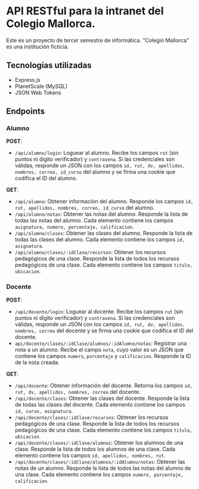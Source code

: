 # API RESTful para la intranet del Colegio Mallorca.

Este es un proyecto de tercer semestre de informática. "Colegio Mallorca" es una institución ficticia.

## Tecnologías utilizadas
- Express.js
- PlanetScale (MySQL)
- JSON Web Tokens

## Endpoints

### Alumno

**POST**:
- `/api/alumno/login`: Loguear al alumno. Recibe los campos `rut` (sin puntos ni dígito verificador) y `contrasena`. Si las credenciales son válidas, responde un JSON con los campos `id, rut, dv, apellidos, nombres, correo, id_curso` del alumno y se firma una cookie que codifica el ID del alumno.

**GET**: 
- `/api/alumno`: Obtener información del alumno. Responde los campos `id, rut, apellidos, nombres, correo, id_curso` del alumno.
- `/api/alumno/notas`: Obtener las notas del alumno. Responde la lista de todas las notas del alumno. Cada elemento contiene los campos `asignatura, numero, porcentaje, calificacion`.
- `/api/alumno/clases`: Obtener las clases del alumno. Responde la lista de todas las clases del alumno. Cada elemento contiene los campos `id, asignatura`.
- `/api/alumno/clases/:idClase/recursos`: Obtener los recursos pedagógicos de una clase. Responde la lista de todos los recursos pedagógicos de una clase. Cada elemento contiene los campos `titulo, ubicacion`.

### Docente

**POST**:
- `/api/docente/login`: Loguear al docente. Recibe los campos `rut` (sin puntos ni dígito verificador) y `contrasena`. Si las credenciales son válidas, responde un JSON con los campos `id, rut, dv, apellidos, nombres, correo` del docente y se firma una cookie que codifica el ID del docente.
- `api/docente/clases/:idClase/alumnos/:idAlumno/notas`: Registrar una nota a un alumno. Recibe el campo `nota`, cuyo valor es un JSON que contiene los campos `numero`, `porcentaje` y `calificacion`. Responde la ID de la nota creada.

**GET**:
- `/api/docente`: Obtener información del docente. Retorna los campos `id, rut, dv, apellidos, nombres, correo` del docente.
- `/api/docente/clases`: Obtener las clases del docente. Responde la lista de todas las clases del docente. Cada elemento contiene los campos `id, curso, asignatura`.
- `/api/docente/clases/:idClase/recursos`: Obtener los recursos pedagógicos de una clase. Responde la lista de todos los recursos pedagógicos de una clase. Cada elemento contiene los campos `titulo, ubicacion`.
- `/api/docente/clases/:idClase/alumnos`: Obtener los alumnos de una clase. Responde la lista de todos los alumnos de una clase. Cada elemento contiene los campos `id, apellidos, nombres, rut`.
- `/api/docente/clases/:idClase/alumnos/:idAlumno/notas`: Obtener las notas de un alumno. Responde la lista de todos las notas del alumno de una clase. Cada elemento contiene los campos `numero, porcentaje, calificacion`.
